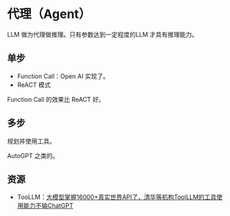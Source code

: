 # 代理（Agent）
LLM 做为代理做推理。只有参数达到一定程度的LLM 才具有推理能力。

## 单步
* Function Call：Open AI 实现了。
* ReACT 模式

Function Call 的效果比 ReACT 好。

## 多步
规划并使用工具。

AutoGPT 之类的。

## 资源
* TooLLM：[大模型掌握16000+真实世界API了，清华等机构ToolLLM的工具使用能力不输ChatGPT](https://mp.weixin.qq.com/s/-31Em7J-4dDN6a5tc_sGKg)
